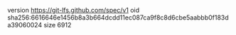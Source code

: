 version https://git-lfs.github.com/spec/v1
oid sha256:6616646e1456b8a3b664dcdd11ec087ca9f8c8d6cbe5aabbb0f183da39060024
size 6912
